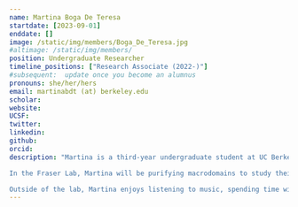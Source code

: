 ```yaml
---
name: Martina Boga De Teresa
startdate: [2023-09-01]
enddate: []
image: /static/img/members/Boga_De_Teresa.jpg
#altimage: /static/img/members/
position: Undergraduate Researcher
timeline_positions: ["Research Associate (2022-)"]
#subsequent:  update once you become an alumnus
pronouns: she/her/hers
email: martinabdt (at) berkeley.edu
scholar:
website:
UCSF: 
twitter:
linkedin:
github:
orcid:
description: "Martina is a third-year undergraduate student at UC Berkeley majoring in chemical engineering and minoring in bioengineering. She is interested in the applications of biomolecules as therapeutics.

In the Fraser Lab, Martina will be purifying macrodomains to study their structure and measure binding affinity using ITC and X-ray crystallography.

Outside of the lab, Martina enjoys listening to music, spending time with friends, and being in the sun."
---
```


